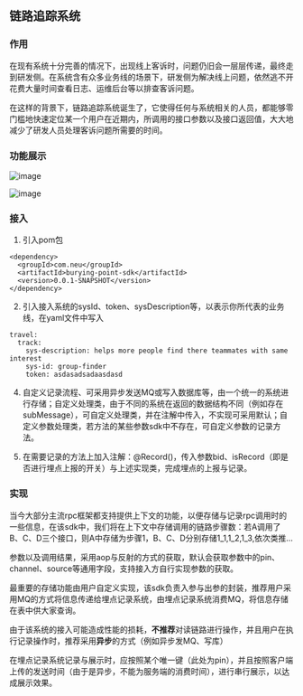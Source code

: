 ## 链路追踪系统

### 作用
在现有系统十分完善的情况下，出现线上客诉时，问题仍旧会一层层传递，最终走到研发侧。在系统含有众多业务线的场景下，研发侧为解决线上问题，依然逃不开花费大量时间查看日志、运维后台等以排查客诉问题。

在这样的背景下，链路追踪系统诞生了，它使得任何与系统相关的人员，都能够零门槛地快速定位某一个用户在近期内，所调用的接口参数以及接口返回值，大大地减少了研发人员处理客诉问题所需要的时间。

### 功能展示
![image](https://github.com/user-attachments/assets/38b8978f-653b-4e58-b166-27fefddf7da0)

![image](https://github.com/user-attachments/assets/c8ea2f59-ed14-49e9-b438-b60abea8726a)

### 接入
1. 引入pom包
```
<dependency>
  <groupId>com.neu</groupId>
  <artifactId>burying-point-sdk</artifactId>
  <version>0.0.1-SNAPSHOT</version>
</dependency>
```
2. 引入接入系统的sysId、token、sysDescription等，以表示你所代表的业务线，在yaml文件中写入
```
travel:
  track:
    sys-description: helps more people find there teammates with same interest
    sys-id: group-finder
    token: asdasadsadaasdasd
```   
4. 自定义记录流程、可采用异步发送MQ或写入数据库等，由一个统一的系统进行存储；自定义处理类，由于不同的系统在返回的数据结构不同（例如存在subMessage），可自定义处理类，并在注解中传入，不实现可采用默认；自定义参数处理类，若方法的某些参数sdk中不存在，可自定义参数的记录方法。
 
5. 在需要记录的方法上加入注解：@Record()，传入参数bid、isRecord（即是否进行埋点上报的开关）与上述实现类，完成埋点的上报与记录。

### 实现
当今大部分主流rpc框架都支持提供上下文的功能，以便存储与记录rpc调用时的一些信息，在该sdk中，我们将在上下文中存储调用的链路步骤数：若A调用了B、C、D三个接口，则A中存储为步骤1，B、C、D分别存储1_1,1_2,1_3,依次类推...

参数以及调用结果，采用aop与反射的方式的获取，默认会获取参数中的pin、channel、source等通用字段，支持接入方自行实现参数的获取。

最重要的存储功能由用户自定义实现，该sdk负责入参与出参的封装，推荐用户采用MQ的方式将信息传递给埋点记录系统，由埋点记录系统消费MQ，将信息存储在表中供大家查询。

由于该系统的接入可能造成性能的损耗，**不推荐**对读链路进行操作，并且用户在执行记录操作时，推荐采用**异步**的方式（例如异步发MQ、写库）

在埋点记录系统记录与展示时，应按照某个唯一键（此处为pin），并且按照客户端上传的发送时间（由于是异步，不能为服务端的消费时间），进行串行展示，以达成展示效果。


